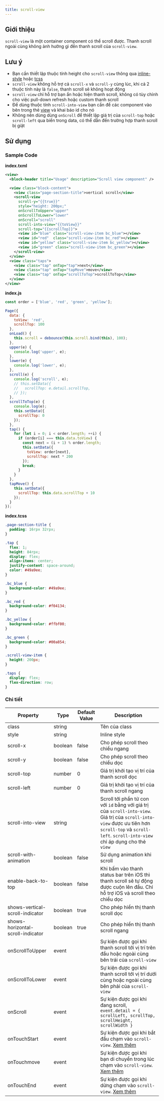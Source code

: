 ```yaml
---
title: scroll-view
---
```


## Giới thiệu

`scroll-view` là một container component có thể scroll được. Thanh scroll ngoài cùng không ảnh hưởng gì đến thanh scroll của `scroll-view`.

## Lưu ý

- Bạn cần thiết lập thuộc tính height cho `scroll-view` thông qua [inline-style](https://miniapp.tiki.vn/docs/framework/tcss/tcss-introduction#Inline-style) hoặc [tcss](https://miniapp.tiki.vn/docs/framework/tcss/tcss-introduction)
- `scroll-view` không hỗ trợ cả `scroll-x` và `scroll-y` cùng lúc, khi cả 2 thuộc tính này là `false`, thanh scroll sẽ không hoạt động
- `scroll-view` chỉ hỗ trợ bạn ẩn hoặc hiện thanh scroll, không có tùy chỉnh cho việc pull-down refresh hoặc custom thanh scroll
- Để dùng thuộc tính `scroll-into-view` bạn cần để các component vào bên trong thẻ [view](https://miniapp.tiki.vn/docs/component/view-container/view) và khai báo id cho nó
- Không nên dùng dùng `onScroll` để thiết lập giá trị của `scroll-top` hoặc `scroll-left` qua biến trong data, có thể dẫn đến trường hợp thanh scroll bị giật

## Sử dụng

### Sample Code

**index.txml**

```xml
<view>
  <block-header title="Usage" description="Scroll view component" />

  <view class="block-content">
    <view class="page-section-title">vertical scroll</view>
    <scroll-view
      scroll-y="{{true}}"
      style="height: 200px;"
      onScrollToUpper="upper"
      onScrollToLower="lower"
      onScroll="scroll"
      scroll-into-view="{{toView}}"
      scroll-top="{{scrollTop}}">
      <view id="blue" class="scroll-view-item bc_blue"></view>
      <view id="red"  class="scroll-view-item bc_red"></view>
      <view id="yellow" class="scroll-view-item bc_yellow"></view>
      <view id="green" class="scroll-view-item bc_green"></view>
    </scroll-view>
  </view>
  <view class="taps">
    <view class="tap" onTap="tap">next</view>
    <view class="tap" onTap="tapMove">move</view>
    <view class="tap" onTap="scrollToTop">scrollToTop</view>
  </view>
</view>
```

**index.js**

```js
const order = ['blue', 'red', 'green', 'yellow'];

Page({
  data: {
    toView: 'red',
    scrollTop: 100
  },
  onLoad() {
    this.scroll = debounce(this.scroll.bind(this), 100);
  },
  upper(e) {
    console.log('upper', e);
  },
  lower(e) {
    console.log('lower', e);
  },
  scroll(e) {
    console.log('scroll', e);
    // this.setData({
    //   scrollTop: e.detail.scrollTop,
    // });
  },
  scrollToTop(e) {
    console.log(e);
    this.setData({
      scrollTop: 0
    });
  },
  tap() {
    for (let i = 0; i < order.length; ++i) {
      if (order[i] === this.data.toView) {
        const next = (i + 1) % order.length;
        this.setData({
          toView: order[next],
          scrollTop: next * 200
        });
        break;
      }
    }
  },
  tapMove() {
    this.setData({
      scrollTop: this.data.scrollTop + 10
    });
  }
});
```

**index.tcss**

```css
.page-section-title {
  padding: 16rpx 32rpx;
}

.tap {
  flex: 1;
  height: 84rpx;
  display: flex;
  align-items: center;
  justify-content: space-around;
  color: #49a9ee;
}

.bc_blue {
  background-color: #49a9ee;
}

.bc_red {
  background-color: #f04134;
}

.bc_yellow {
  background-color: #ffbf00;
}

.bc_green {
  background-color: #00a854;
}

.scroll-view-item {
  height: 200px;
}

.taps {
  display: flex;
  flex-direction: row;
}
```

### Chi tiết

| Property                          | Type    | Default Value | Description                                                                                                                                                                                           |
| --------------------------------- | ------- | ------------- | ----------------------------------------------------------------------------------------------------------------------------------------------------------------------------------------------------- |
| class                             | string  |               | Tên của class                                                                                                                                                                                         |
| style                             | string  |               | Inline style                                                                                                                                                                                          |
| scroll-x                          | boolean | false         | Cho phép scroll theo chiều ngang                                                                                                                                                                      |
| scroll-y                          | boolean | false         | Cho phép scroll theo chiều dọc                                                                                                                                                                        |
| scroll-top                        | number  | 0             | Giá trị khởi tạo vị trí của thanh scroll dọc                                                                                                                                                          |
| scroll-left                       | number  | 0             | Giá trị khởi tạo vị trí của thanh scroll ngang                                                                                                                                                        |
| scroll-into-view                  | string  |               | Scroll tới phần tử con với `id` bằng với giá trị của `scroll-into-view`. Giá trị của `scroll-into-view` được ưu tiên hơn `scroll-top` và `scroll-left`. `scroll-into-view` chỉ áp dụng cho thẻ `view` |
| scroll-with-animation             | boolean | false         | Sử dụng animation khi scroll                                                                                                                                                                          |
| enable-back-to-top                | boolean | false         | Khi bấm vào thanh status bar trên iOS thì thanh scroll sẽ tự động được cuộn lên đầu. Chỉ hỗ trợ iOS và scroll theo chiều dọc                                                                          |
| shows-vertical-scroll-indicator   | boolean | true          | Cho phép hiển thị thanh scroll dọc                                                                                                                                                                    |
| shows-horizontal-scroll-indicator | boolean | true          | Cho phép hiển thị thanh scroll ngang                                                                                                                                                                  |
| onScrollToUpper                   | event   |               | Sự kiện được gọi khi thanh scroll tới vị trí trên đầu hoặc ngoài cùng bên trái của `scroll-view`                                                                                                      |
| onScrollToLower                   | event   |               | Sự kiện được gọi khi thanh scroll tới vị trí dưới cùng hoặc ngoài cùng bên phải của `scroll-view`                                                                                                     |
| onScroll                          | event   |               | Sự kiện được gọi khi đang scroll, `event.detail = { scrollLeft, scrollTop, scrollHeight, scrollWidth }`                                                                                               |
| onTouchStart                      | event   |               | Sự kiện được gọi khi bắt đầu chạm vào `scroll-view`. [Xem thêm](https://miniapp.tiki.vn/docs/framework/event/event-object#TouchEvent-touch-event-object)                                              |
| onTouchmove                       | event   |               | Sự kiện được gọi khi bạn di chuyển trong lúc chạm vào `scroll-view`. [Xem thêm](https://miniapp.tiki.vn/docs/framework/event/event-object#TouchEvent-touch-event-object)                              |
| onTouchEnd                        | event   |               | Sự kiện được gọi khi dừng chạm vào `scroll-view`. [Xem thêm](https://miniapp.tiki.vn/docs/framework/event/event-object#TouchEvent-touch-event-object)                                                 |
